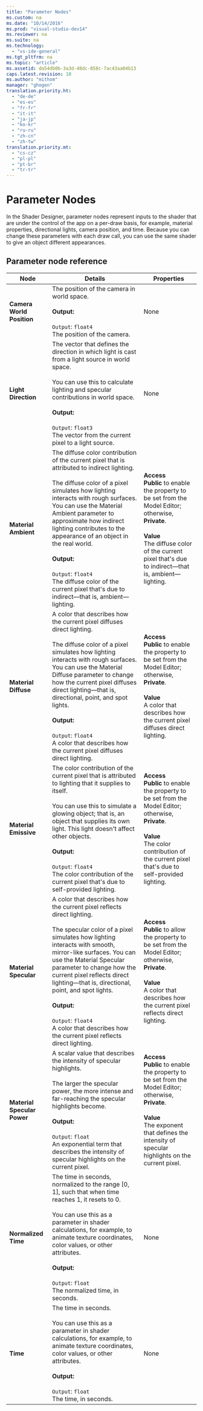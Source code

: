 ```yaml
---
title: "Parameter Nodes"
ms.custom: na
ms.date: "10/14/2016"
ms.prod: "visual-studio-dev14"
ms.reviewer: na
ms.suite: na
ms.technology: 
  - "vs-ide-general"
ms.tgt_pltfrm: na
ms.topic: "article"
ms.assetid: da54db0b-3a3d-48dc-858c-7ac43aa04b13
caps.latest.revision: 10
ms.author: "mithom"
manager: "ghogen"
translation.priority.ht: 
  - "de-de"
  - "es-es"
  - "fr-fr"
  - "it-it"
  - "ja-jp"
  - "ko-kr"
  - "ru-ru"
  - "zh-cn"
  - "zh-tw"
translation.priority.mt: 
  - "cs-cz"
  - "pl-pl"
  - "pt-br"
  - "tr-tr"
---
```

# Parameter Nodes
In the Shader Designer, parameter nodes represent inputs to the shader that are under the control of the app on a per-draw basis, for example, material properties, directional lights, camera position, and time. Because you can change these parameters with each draw call, you can use the same shader to give an object different appearances.  
  
## Parameter node reference  
  
|Node|Details|Properties|  
|----------|-------------|----------------|  
|**Camera World Position**|The position of the camera in world space.<br /><br /> **Output:**<br /><br /> `Output`: `float4`<br /> The position of the camera.|None|  
|**Light Direction**|The vector that defines the direction in which light is cast from a light source in world space.<br /><br /> You can use this to calculate lighting and specular contributions in world space.<br /><br /> **Output:**<br /><br /> `Output`: `float3`<br /> The vector from the current pixel to a light source.|None|  
|**Material Ambient**|The diffuse color contribution of the current pixel that is attributed to indirect lighting.<br /><br /> The diffuse color of a pixel simulates how lighting interacts with rough surfaces. You can use the Material Ambient parameter to approximate how indirect lighting contributes to the appearance of an object in the real world.<br /><br /> **Output:**<br /><br /> `Output`: `float4`<br /> The diffuse color of the current pixel that's due to indirect—that is, ambient— lighting.|**Access**<br /> **Public** to enable the property to be set from the Model Editor; otherwise, **Private**.<br /><br /> **Value**<br /> The diffuse color of the current pixel that's due to indirect—that is, ambient—lighting.|  
|**Material Diffuse**|A color that describes how the current pixel diffuses direct lighting.<br /><br /> The diffuse color of a pixel simulates how lighting interacts with rough surfaces. You can use the Material Diffuse parameter to change how the current pixel diffuses direct lighting—that is, directional, point, and spot lights.<br /><br /> **Output:**<br /><br /> `Output`: `float4`<br /> A color that describes how the current pixel diffuses direct lighting.|**Access**<br /> **Public** to enable the property to be set from the Model Editor; otherwise, **Private**.<br /><br /> **Value**<br /> A color that describes how the current pixel diffuses direct lighting.|  
|**Material Emissive**|The color contribution of the current pixel that is attributed to lighting that it supplies to itself.<br /><br /> You can use this to simulate a glowing object; that is, an object that supplies its own light. This light doesn't affect other objects.<br /><br /> **Output:**<br /><br /> `Output`: `float4`<br /> The color contribution of the current pixel that's due to self-provided lighting.|**Access**<br /> **Public** to enable the property to be set from the Model Editor; otherwise, **Private**.<br /><br /> **Value**<br /> The color contribution of the current pixel that's due to self-provided lighting.|  
|**Material Specular**|A color that describes how the current pixel reflects direct lighting.<br /><br /> The specular color of a pixel simulates how lighting interacts with smooth, mirror-like surfaces. You can use the Material Specular parameter to change how the current pixel reflects direct lighting—that is, directional, point, and spot lights.<br /><br /> **Output:**<br /><br /> `Output`: `float4`<br /> A color that describes how the current pixel reflects direct lighting.|**Access**<br /> **Public** to allow the property to be set from the Model Editor; otherwise, **Private**.<br /><br /> **Value**<br /> A color that describes how the current pixel reflects direct lighting.|  
|**Material Specular Power**|A scalar value that describes the intensity of specular highlights.<br /><br /> The larger the specular power, the more intense and far-reaching the specular highlights become.<br /><br /> **Output:**<br /><br /> `Output`: `float`<br /> An exponential term that describes the intensity of specular highlights on the current pixel.|**Access**<br /> **Public** to enable the property to be set from the Model Editor; otherwise, **Private**.<br /><br /> **Value**<br /> The exponent that defines the intensity of specular highlights on the current pixel.|  
|**Normalized Time**|The time in seconds, normalized to the range [0, 1], such that when time reaches 1, it resets to 0.<br /><br /> You can use this as a parameter in shader calculations, for example, to animate texture coordinates, color values, or other attributes.<br /><br /> **Output:**<br /><br /> `Output`: `float`<br /> The normalized time, in seconds.|None|  
|**Time**|The time in seconds.<br /><br /> You can use this as a parameter in shader calculations, for example, to animate texture coordinates, color values, or other attributes.<br /><br /> **Output:**<br /><br /> `Output`: `float`<br /> The time, in seconds.|None|